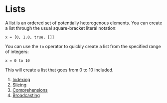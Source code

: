 # Lists

A list is an ordered set of potentially heterogenous elements. You can create a list through the usual square-bracket literal notation:

```
x = [0, 1.0, true, []]
```

You can use the `to` operator to quickly create a list from the specified range of integers:

```
x = 0 to 10
```

This will create a list that goes from 0 to 10 included.


1. [Indexing](./0-indexing.md)
1. [Slicing](./1-slicing.md)
1. [Comprehensions](./2-comprehensions.md)
1. [Broadcasting](./3-broadcasting.md)

